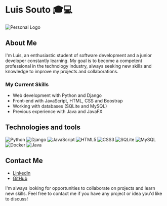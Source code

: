 # Luis Souto 🎓💻

![Personal Logo](https://github.com/moneygamer330/moneygamer330/blob/main/personal_logo.png?raw=true)

## About Me

I'm Luis, an enthusiastic student of software development and a junior developer constantly learning. My goal is to become a competent professional in the technology industry, always seeking new skills and knowledge to improve my projects and collaborations.

### My Current Skills

- Web development with Python and Django
- Front-end with JavaScript, HTML, CSS and Boostrap
- Working with databases (SQLite and MySQL)
- Previous experience with Java and JavaFX

## Technologies and tools

![Python](https://img.shields.io/badge/-Python-black?style=flat-square&logo=python)
![Django](https://img.shields.io/badge/-Django-black?style=flat-square&logo=django)
![JavaScript](https://img.shields.io/badge/-JavaScript-black?style=flat-square&logo=javascript)
![HTML5](https://img.shields.io/badge/-HTML5-black?style=flat-square&logo=html5)
![CSS3](https://img.shields.io/badge/-CSS3-black?style=flat-square&logo=css3)
![SQLite](https://img.shields.io/badge/-SQLite-black?style=flat-square&logo=sqlite)
![MySQL](https://img.shields.io/badge/-MySQL-black?style=flat-square&logo=mysql)
![Docker](https://img.shields.io/badge/-Docker-black?style=flat-square&logo=docker)
![Java](https://img.shields.io/badge/Java-ED8B00?style=for-the-badge&logo=openjdk&logoColor=white)

## Contact Me

- [LinkedIn](https://www.linkedin.com/in/luis-souto-rey-11a047259/)
- [GitHub](https://github.com/moneygamer330/)

I'm always looking for opportunities to collaborate on projects and learn new skills. Feel free to contact me if you have any project or idea you'd like to discuss!
